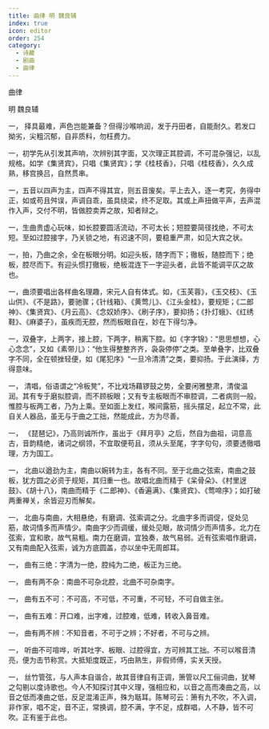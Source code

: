 ```yaml
---
title: 曲律 明 魏良辅
index: true
icon: editor
order: 254
category:
  - 诗藏
  - 剧曲
  - 曲律
---
```


曲律  

明 魏良辅  
  
一， 择具最难，声色岂能兼备？但得沙喉响润，发于丹田者，自能耐久。若发口拗劣，尖粗沉郁，自非质料，勿枉费力。  
  
一，初学先从引发其声响，次辨别其字面，又次理正其腔调，不可混杂强记，以乱规格。如学《集贤宾》，只唱《集贤宾》；学《桂枝香》，只唱《桂枝香》，久久成熟，移宫换吕，自然贯串。  
  
一，五音以四声为主，四声不得其宜，则五音废矣。平上去入，逐一考究，务得中正，如或苟且舛误，声调自乖，虽具绕梁，终不足取。其或上声扭做平声，去声混作入声，交付不明，皆做腔卖弄之故，知者辩之。  
  
一，生曲贵虚心玩味，如长腔要圆活流动，不可太长；短腔要简径找绝，不可太短。至如过腔接字，乃关锁之地，有迟速不同，要稳重严肃，如见大宾之状。  
  
一，拍，乃曲之余，全在板眼分明。如迎头板，随字而下；徹板，随腔而下；绝板，腔尽而下。有迎头惯打徹板，绝板混连下一字迎头者，此皆不能调平仄之故也。  
  
一，曲须要唱出各样曲名理趣，宋元人自有体式。如，《玉芙蓉》，《玉交枝》、《玉山供》、《不是路》，要驰骤；《针线箱》、《黄莺儿》、《江头金桂》，要规矩；《二郎神》、《集贤宾》、《月云高》、《念奴娇序》、《刷子序》，要抑扬；《扑灯蛾》、《红绣鞋》、《麻婆子》，虽疾而无腔，然而板眼自在，妙在下得匀净。  
  
一，双叠字，上两字，接上腔，下两字，稍离下腔。如《字字锦》：“思思想想，心心念念”，又如《素带儿》：“他生得整整齐齐，袅袅停停”之类。至单叠字，比双叠字不同，全在顿挫轻便，如《尾犯序》“一旦冷清清”之类，要抑扬。于此演绎，方得意味。  
  
一， 清唱，俗语谓之“冷板凳”，不比戏场藉锣鼓之势，全要闲雅整肃，清俊温润。其有专于磨拟腔调，而不顾板眼；又有专主板眼而不审腔调，二者病则一般。惟腔与板两工者，乃为上乘。至如面上发红，喉间露筋，摇头摆足，起立不常，此自关人器品，虽无与于曲之工拙，然能成此，方为尽善。  
  
一， 《琵琶记》，乃高则诚所作，虽出于《拜月亭》之后，然自为曲祖，词意高古，音韵精绝，诸词之纲领，不宜取便苟且，须从头至尾，字字句句，须要透徹唱理，方为国工。  
  
一， 北曲以遒劲为主，南曲以婉转为主，各有不同。至于北曲之弦索，南曲之鼓板，犹方圆之必资于规矩，其归重一也。故唱北曲而精于《呆骨朵》、《村里迓鼓》、《胡十八》，南曲而精于《二郎神》、《香遍满》、《集贤宾》、《莺啼序》；如打破两重禅关，余皆迎刃而解矣。  
  
一， 北曲与南曲，大相悬绝，有磨调、弦索调之分。北曲字多而调促，促处见筋，故词情多而声情少。南曲字少而调缓，缓处见眼，故词情少而声情多。北力在弦索，宜和歌，故气易粗。南力在磨调，宜独奏，故气易弱。近有弦索唱作磨调，又有南曲配入弦索，诚为方底圆盖，亦以坐中无周郎耳。  
  
一， 曲有三绝：字清为一绝，腔纯为二绝，板正为三绝。  
  
一， 曲有两不杂：南曲不可杂北腔，北曲不可杂南字。  
  
一， 曲有五不可：不可高，不可低，不可重，不可轻，不可自做主张。  
  
一， 曲有五难：开口难，出字难，过腔难，低难，转收入鼻音难。  
  
一， 曲有两不辨：不知音者，不可于之辨；不好者，不可与之辨。  
  
一， 听曲不可喧哗，听其吐字、板眼、过腔得宜，方可辨其工拙。不可以喉音清亮，便为击节称赏。大抵矩度既正，巧由熟生，非假师傅，实关天授。  
  
一， 丝竹管弦，与人声本自谐合，故其音律自有正调，箫管以尺工俪词曲，犹琴之勾剔以度诗歌也。今人不知探讨其中义理，强相应和，以音之高而凑曲之高，以音之低而凑曲之低，反足混淆正声，殊为聒耳。陈琴可云：箫有九不吹，不入调，非作家，唱不定，音不正，常换调，腔不满，字不足，成群唱，人不静，皆不可吹。正有鉴于此也。  
